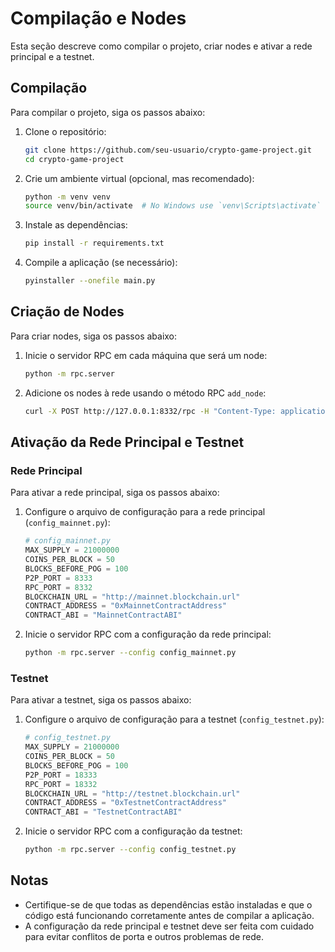 # Compilação e Nodes

Esta seção descreve como compilar o projeto, criar nodes e ativar a rede principal e a testnet.

## Compilação

Para compilar o projeto, siga os passos abaixo:

1. Clone o repositório:
    ```sh
    git clone https://github.com/seu-usuario/crypto-game-project.git
    cd crypto-game-project
    ```

2. Crie um ambiente virtual (opcional, mas recomendado):
    ```sh
    python -m venv venv
    source venv/bin/activate  # No Windows use `venv\Scripts\activate`
    ```

3. Instale as dependências:
    ```sh
    pip install -r requirements.txt
    ```

4. Compile a aplicação (se necessário):
    ```sh
    pyinstaller --onefile main.py
    ```

## Criação de Nodes

Para criar nodes, siga os passos abaixo:

1. Inicie o servidor RPC em cada máquina que será um node:
    ```sh
    python -m rpc.server
    ```

2. Adicione os nodes à rede usando o método RPC `add_node`:
    ```sh
    curl -X POST http://127.0.0.1:8332/rpc -H "Content-Type: application/json" -d '{"method": "add_node", "params": ["http://ip-do-node:8332"]}'
    ```

## Ativação da Rede Principal e Testnet

### Rede Principal

Para ativar a rede principal, siga os passos abaixo:

1. Configure o arquivo de configuração para a rede principal (`config_mainnet.py`):
    ```python
    # config_mainnet.py
    MAX_SUPPLY = 21000000
    COINS_PER_BLOCK = 50
    BLOCKS_BEFORE_POG = 100
    P2P_PORT = 8333
    RPC_PORT = 8332
    BLOCKCHAIN_URL = "http://mainnet.blockchain.url"
    CONTRACT_ADDRESS = "0xMainnetContractAddress"
    CONTRACT_ABI = "MainnetContractABI"
    ```

2. Inicie o servidor RPC com a configuração da rede principal:
    ```sh
    python -m rpc.server --config config_mainnet.py
    ```

### Testnet

Para ativar a testnet, siga os passos abaixo:

1. Configure o arquivo de configuração para a testnet (`config_testnet.py`):
    ```python
    # config_testnet.py
    MAX_SUPPLY = 21000000
    COINS_PER_BLOCK = 50
    BLOCKS_BEFORE_POG = 100
    P2P_PORT = 18333
    RPC_PORT = 18332
    BLOCKCHAIN_URL = "http://testnet.blockchain.url"
    CONTRACT_ADDRESS = "0xTestnetContractAddress"
    CONTRACT_ABI = "TestnetContractABI"
    ```

2. Inicie o servidor RPC com a configuração da testnet:
    ```sh
    python -m rpc.server --config config_testnet.py
    ```

## Notas

- Certifique-se de que todas as dependências estão instaladas e que o código está funcionando corretamente antes de compilar a aplicação.
- A configuração da rede principal e testnet deve ser feita com cuidado para evitar conflitos de porta e outros problemas de rede.